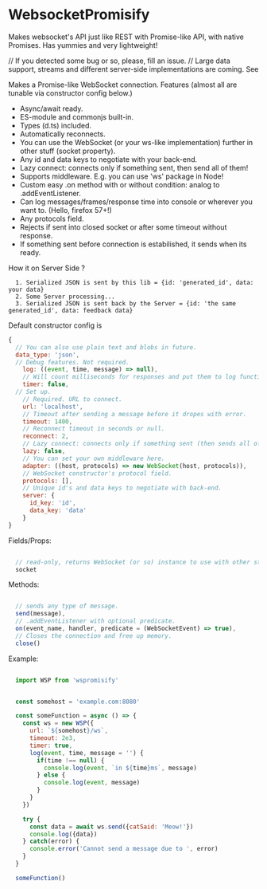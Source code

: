 # WebsocketPromisify
Makes websocket's API just like REST with Promise-like API, with native Promises.
Has yummies and very lightweight!

// If you detected some bug or so, please, fill an issue.
// Large data support, streams and different server-side implementations are coming. See 


Makes a Promise-like WebSocket connection.
Features (almost all are tunable via constructor config below.)
- Async/await ready.
- ES-module and commonjs built-in.
- Types (d.ts) included.
- Automatically reconnects.
- You can use the WebSocket (or your ws-like implementation) further in other stuff (socket property).
- Any id and data keys to negotiate with your back-end.
- Lazy connect: connects only if something sent, then send all of them!
- Supports middleware. E.g. you can use 'ws' package in Node!
- Custom easy .on method with or without condition: analog to .addEventListener.
- Can log messages/frames/response time into console or wherever you want to. (Hello, firefox 57+!)
- Any protocols field.
- Rejects if sent into closed socket or after some timeout without response.
- If something sent before connection is estabilished, it sends when its ready.

How it on Server Side ?
```
  1. Serialized JSON is sent by this lib = {id: 'generated_id', data: your data}
  2. Some Server processing...
  3. Serialized JSON is sent back by the Server = {id: 'the same generated_id', data: feedback data}
```


Default constructor config is
```javascript
{
  // You can also use plain text and blobs in future.
  data_type: 'json',
  // Debug features. Not required.
    log: ((event, time, message) => null),
    // Will count milliseconds for responses and put them to log function above.
    timer: false,
  // Set up.
    // Required. URL to connect.
    url: 'localhost',
    // Timeout after sending a message before it dropes with error.
    timeout: 1400,
    // Reconnect timeout in seconds or null.
    reconnect: 2,
    // Lazy connect: connects only if something sent (then sends all of them!)
    lazy: false,
    // You can set your own middleware here.
    adapter: ((host, protocols) => new WebSocket(host, protocols)),
    // WebSocket constructor's protocol field.
    protocols: [],
    // Unique id's and data keys to negotiate with back-end.
    server: {
      id_key: 'id',
      data_key: 'data'
    }
}
```

Fields/Props:
```javascript

  // read-only, returns WebSocket (or so) instance to use with other stuff.
  socket
```

Methods:
```javascript

  // sends any type of message.
  send(message),
  // .addEventListener with optional predicate.
  on(event_name, handler, predicate = (WebSocketEvent) => true),
  // Closes the connection and free up memory.
  close()

```

Example:
```javascript

  import WSP from 'wspromisify'


  const somehost = 'example.com:8080'

  const someFunction = async () => {
    const ws = new WSP({
      url: `${somehost}/ws`,
      timeout: 2e3,
      timer: true,
      log(event, time, message = '') {
        if(time !== null) {
          console.log(event, `in ${time}ms`, message)
        } else {
          console.log(event, message)
        }
      }
    })

    try {
      const data = await ws.send({catSaid: 'Meow!'})
      console.log({data})
    } catch(error) {
      console.error('Cannot send a message due to ', error)
    }
  }

  someFunction()

```